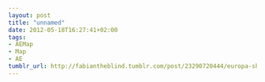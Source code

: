 ```yaml
---
layout: post
title: "unnamed"
date: 2012-05-18T16:27:41+02:00
tags:
- AEMap
- Map
- AE
tumblr_url: http://fabiantheblind.tumblr.com/post/23290720444/europa-shapes-test-mp4-build-with-aemap-jsx-by
---
```


